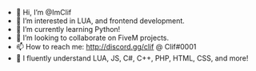 - 👋 Hi, I’m @ImClif
- 👀 I’m interested in LUA, and frontend development.
- 🌱 I’m currently learning Python!
- 💞️ I’m looking to collaborate on FiveM projects.
- 📫 How to reach me: http://discord.gg/clif @ Clif#0001
- 📜 I fluently understand LUA, JS, C#, C++, PHP, HTML, CSS, and more!

<!---
ImClif/ImClif is a ✨ special ✨ repository because its `README.md` (this file) appears on your GitHub profile.
You can click the Preview link to take a look at your changes.
--->
